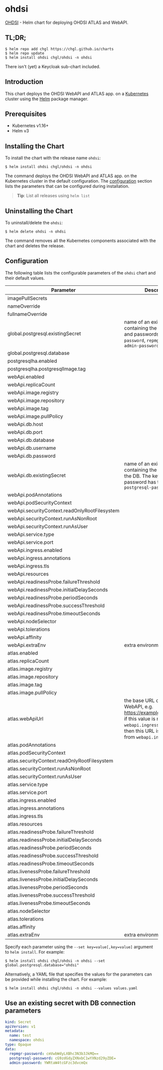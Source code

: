 # ohdsi

[OHDSI](https://github.com/OHDSI) - Helm chart for deploying OHDSI ATLAS and WebAPI.

## TL;DR;

```console
$ helm repo add chgl https://chgl.github.io/charts
$ helm repo update
$ helm install ohdsi chgl/ohdsi -n ohdsi
```

There isn't (yet) a Keycloak sub-chart included.

## Introduction

This chart deploys the OHDSI WebAPI and ATLAS app. on a [Kubernetes](http://kubernetes.io) cluster using the [Helm](https://helm.sh) package manager.

## Prerequisites

- Kubernetes v1.16+
- Helm v3

## Installing the Chart

To install the chart with the release name `ohdsi`:

```console
$ helm install ohdsi chgl/ohdsi -n ohdsi
```

The command deploys the OHDSI WebAPI and ATLAS app. on the Kubernetes cluster in the default configuration. The [configuration](#configuration) section lists the parameters that can be configured during installation.

> **Tip**: List all releases using `helm list`

## Uninstalling the Chart

To uninstall/delete the `ohdsi`:

```console
$ helm delete ohdsi -n ohdsi
```

The command removes all the Kubernetes components associated with the chart and deletes the release.

## Configuration

The following table lists the configurable parameters of the `ohdsi` chart and their default values.

| Parameter                                     | Description                                                                                                                                                                      | Default             |
| --------------------------------------------- | -------------------------------------------------------------------------------------------------------------------------------------------------------------------------------- | ------------------- |
| imagePullSecrets                              |                                                                                                                                                                                  | `[]`                |
| nameOverride                                  |                                                                                                                                                                                  | `""`                |
| fullnameOverride                              |                                                                                                                                                                                  | `""`                |
| global.postgresql.existingSecret              | name of an existing secret containing the following keys and passwords: `postgresql-password`, `repmgr-password`, `admin-password`                                               | `""`                |
| global.postgresql.database                    |                                                                                                                                                                                  | `"ohdsi"`           |
| postgresqlha.enabled                          |                                                                                                                                                                                  | `true`              |
| postgresqlha.postgresqlImage.tag              |                                                                                                                                                                                  | `13.1.0`            |
| webApi.enabled                                |                                                                                                                                                                                  | `true`              |
| webApi.replicaCount                           |                                                                                                                                                                                  | `1`                 |
| webApi.image.registry                         |                                                                                                                                                                                  | `ghcr.io`           |
| webApi.image.repository                       |                                                                                                                                                                                  | `chgl/ohdsi/webapi` |
| webApi.image.tag                              |                                                                                                                                                                                  | `2.8.0-snapshot`    |
| webApi.image.pullPolicy                       |                                                                                                                                                                                  | `Always`            |
| webApi.db.host                                |                                                                                                                                                                                  | `"db"`              |
| webApi.db.port                                |                                                                                                                                                                                  | `5432`              |
| webApi.db.database                            |                                                                                                                                                                                  | `"ohdsi"`           |
| webApi.db.username                            |                                                                                                                                                                                  | `"postgres"`        |
| webApi.db.password                            |                                                                                                                                                                                  | `"postgres"`        |
| webApi.db.existingSecret                      | name of an existing secret containing the password to the DB. The key for the password has to be `postgresql-password`                                                           | `""`                |
| webApi.podAnnotations                         |                                                                                                                                                                                  | `{}`                |
| webApi.podSecurityContext                     |                                                                                                                                                                                  | `{}`                |
| webApi.securityContext.readOnlyRootFilesystem |                                                                                                                                                                                  | `true`              |
| webApi.securityContext.runAsNonRoot           |                                                                                                                                                                                  | `true`              |
| webApi.securityContext.runAsUser              |                                                                                                                                                                                  | `101`               |
| webApi.service.type                           |                                                                                                                                                                                  | `ClusterIP`         |
| webApi.service.port                           |                                                                                                                                                                                  | `8080`              |
| webApi.ingress.enabled                        |                                                                                                                                                                                  | `false`             |
| webApi.ingress.annotations                    |                                                                                                                                                                                  | `{}`                |
| webApi.ingress.tls                            |                                                                                                                                                                                  | `[]`                |
| webApi.resources                              |                                                                                                                                                                                  | `{}`                |
| webApi.readinessProbe.failureThreshold        |                                                                                                                                                                                  | `5`                 |
| webApi.readinessProbe.initialDelaySeconds     |                                                                                                                                                                                  | `45`                |
| webApi.readinessProbe.periodSeconds           |                                                                                                                                                                                  | `15`                |
| webApi.readinessProbe.successThreshold        |                                                                                                                                                                                  | `1`                 |
| webApi.readinessProbe.timeoutSeconds          |                                                                                                                                                                                  | `15`                |
| webApi.nodeSelector                           |                                                                                                                                                                                  | `{}`                |
| webApi.tolerations                            |                                                                                                                                                                                  | `[]`                |
| webApi.affinity                               |                                                                                                                                                                                  | `{}`                |
| webApi.extraEnv                               | extra environment variables                                                                                                                                                      | `[]`                |
| atlas.enabled                                 |                                                                                                                                                                                  | `true`              |
| atlas.replicaCount                            |                                                                                                                                                                                  | `1`                 |
| atlas.image.registry                          |                                                                                                                                                                                  | `ghcr.io`           |
| atlas.image.repository                        |                                                                                                                                                                                  | `chgl/ohdsi/atlas`  |
| atlas.image.tag                               |                                                                                                                                                                                  | `2.8.0`             |
| atlas.image.pullPolicy                        |                                                                                                                                                                                  | `Always`            |
| atlas.webApiUrl                               | the base URL of the OHDSI WebAPI, e.g. https://example.com/WebAPI if this value is not set but `webapi.ingress.enabled=true`, then this URL is constructed from `webapi.ingress` | `""`                |
| atlas.podAnnotations                          |                                                                                                                                                                                  | `{}`                |
| atlas.podSecurityContext                      |                                                                                                                                                                                  | `{}`                |
| atlas.securityContext.readOnlyRootFilesystem  |                                                                                                                                                                                  | `false`             |
| atlas.securityContext.runAsNonRoot            |                                                                                                                                                                                  | `true`              |
| atlas.securityContext.runAsUser               |                                                                                                                                                                                  | `101`               |
| atlas.service.type                            |                                                                                                                                                                                  | `ClusterIP`         |
| atlas.service.port                            |                                                                                                                                                                                  | `8080`              |
| atlas.ingress.enabled                         |                                                                                                                                                                                  | `false`             |
| atlas.ingress.annotations                     |                                                                                                                                                                                  | `{}`                |
| atlas.ingress.tls                             |                                                                                                                                                                                  | `[]`                |
| atlas.resources                               |                                                                                                                                                                                  | `{}`                |
| atlas.readinessProbe.failureThreshold         |                                                                                                                                                                                  | `5`                 |
| atlas.readinessProbe.initialDelaySeconds      |                                                                                                                                                                                  | `30`                |
| atlas.readinessProbe.periodSeconds            |                                                                                                                                                                                  | `15`                |
| atlas.readinessProbe.successThreshold         |                                                                                                                                                                                  | `1`                 |
| atlas.readinessProbe.timeoutSeconds           |                                                                                                                                                                                  | `15`                |
| atlas.livenessProbe.failureThreshold          |                                                                                                                                                                                  | `5`                 |
| atlas.livenessProbe.initialDelaySeconds       |                                                                                                                                                                                  | `30`                |
| atlas.livenessProbe.periodSeconds             |                                                                                                                                                                                  | `15`                |
| atlas.livenessProbe.successThreshold          |                                                                                                                                                                                  | `1`                 |
| atlas.livenessProbe.timeoutSeconds            |                                                                                                                                                                                  | `15`                |
| atlas.nodeSelector                            |                                                                                                                                                                                  | `{}`                |
| atlas.tolerations                             |                                                                                                                                                                                  | `[]`                |
| atlas.affinity                                |                                                                                                                                                                                  | `{}`                |
| atlas.extraEnv                                | extra environment variables                                                                                                                                                      | `[]`                |

Specify each parameter using the `--set key=value[,key=value]` argument to `helm install`. For example:

```console
$ helm install ohdsi chgl/ohdsi -n ohdsi --set global.postgresql.database="ohdsi"
```

Alternatively, a YAML file that specifies the values for the parameters can be provided while
installing the chart. For example:

```console
$ helm install ohdsi chgl/ohdsi -n ohdsi --values values.yaml
```

## Use an existing secret with DB connection parameters

```yaml
kind: Secret
apiVersion: v1
metadata:
  name: test
  namespace: ohdsi
type: Opaque
data:
  repmgr-password: cmVwbWdyLXBhc3N3b3JkMQ==
  postgresql-password: cG9zdGdyZXNxbC1wYXNzd29yZDE=
  admin-password: YWRtaW4tcGFzc3dvcmQx
```
